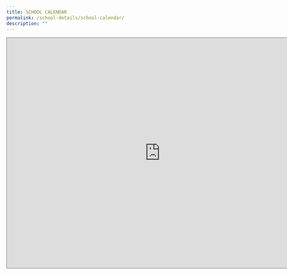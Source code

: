 ```yaml
---
title: SCHOOL CALENDAR
permalink: /school-details/school-calendar/
description: ""
---
```


<iframe src="https://calendar.google.com/calendar/embed?height=600&wkst=1&bgcolor=%23ffffff&ctz=Asia%2FSingapore&showNav=1&showTabs=0&showCalendars=1&src=bW9lLmVkdS5zZ19la2EyNzQ4dWkwMDltbTVmZDE2ZGtybnJob0Bncm91cC5jYWxlbmRhci5nb29nbGUuY29t&src=YjE4Ymhkcjd0YmJoZjFtdWhpdG44N2NwcmdAZ3JvdXAuY2FsZW5kYXIuZ29vZ2xlLmNvbQ&src=ZW4uc2luZ2Fwb3JlI2hvbGlkYXlAZ3JvdXAudi5jYWxlbmRhci5nb29nbGUuY29t&color=%23B39DDB&color=%23795548&color=%230B8043" style="border:solid 1px #777" width="800" height="600" frameborder="0" scrolling="no"></iframe>